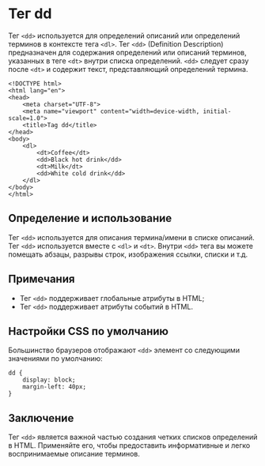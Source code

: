 # Тег dd

Тег ``<dd>`` используется для определений описаний или определений терминов в контексте тега ``<dl>``. Тег ``<dd>`` (Definition Description) предназначен для содержания определений или описаний терминов, указанных в теге ``<dt>`` внутри списка определений. ``<dd>`` следует сразу после ``<dt>`` и содержит текст, представляющий определений термина.

```
<!DOCTYPE html>
<html lang="en">
<head>
    <meta charset="UTF-8">
    <meta name="viewport" content="width=device-width, initial-scale=1.0">
    <title>Tag dd</title>
</head>
<body>
    <dl>
        <dt>Coffee</dt>
        <dd>Black hot drink</dd>
        <dt>Milk</dt>
        <dd>White cold drink</dd>
    </dl>
</body>
</html>
```

## Определение и использование

Тег ``<dd>`` используется для описания термина/имени в списке описаний. Тег ``<dd>`` используется вместе с ``<dl>`` и ``<dt>``. Внутри ``<dd>`` тега вы можете помещать абзацы, разрывы строк, изображения ссылки, списки и т.д.

## Примечания

- Тег ``<dd>`` поддерживает глобальные атрибуты в HTML;
- Тег ``<dd>`` поддерживает атрибуты событий в HTML.

## Настройки CSS по умолчанию

Большинство браузеров отображают ``<dd>`` элемент со следующими значениями по умолчанию:

```
dd {
    display: block;
    margin-left: 40px;
}
```

## Заключение

Тег ``<dd>`` является важной частью создания четких списков определений в HTML. Применяйте его, чтобы предоставить информативные и легко воспринимаемые описание терминов.